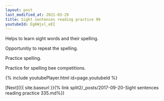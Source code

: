 ```yaml
---
layout: post
last_modified_at: 2021-03-29
title: Sight sentences reading practice 99
youtubeId: Eg6Wjxl_eEI
---
```

 
 
Helps to learn sight words and their spelling.

Opportunitiy to repeat the spelling. 

Practice spelling. 
 
Practice for spelling bee competitions. 
 
{% include youtubePlayer.html id=page.youtubeId %}
 
 

[Next]({{ site.baseurl }}{% link  split2/_posts/2017-09-20-Sight sentences reading practice 335.md%})
 
